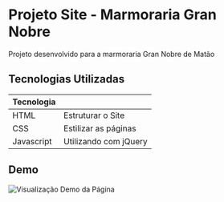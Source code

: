 # Projeto Site - Marmoraria Gran Nobre

Projeto desenvolvido para a marmoraria Gran Nobre de Matão

## Tecnologias Utilizadas

| Tecnologia |                       |
| ---------- | --------------------- |
| HTML       | Estruturar o Site     |
| CSS        | Estilizar as páginas  |
| Javascript | Utilizando com jQuery |

## Demo

![Visualização Demo da Página](https://i.imgur.com/b6lcPqt.png)
